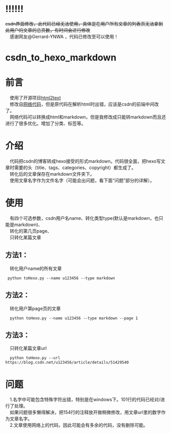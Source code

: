 # !!!!!! 
~~csdn界面修改，此代码已经无法使用，具体是在用户所有文章的列表页无法拿到此用户的文章的总页数，有时间会进行修改~~
<br/>&emsp;感谢网友@Gerrard-YNWA  ，代码已修改至可以使用！

# csdn_to_hexo_markdown

# 前言
&emsp;使用了开源项目[html2text](https://github.com/aaronsw/html2text)
<br/>&emsp;修改自[网络代码](https://github.com/gaocegege/csdn-blog-export)，但是原代码在解析html时出错，应该是csdn的前端中间改了。
<br/>&emsp;网络代码可以转换成html和markdown，但是我修改成只能转markdown而且还进行了很多优化。增加了分类、标签等。
  
# 介绍
&emsp;代码把csdn的博客转成hexo接受的形式markdown。代码很全面，把hexo写文章时需要的头（title、tags、categories、copyright）都生成了。
<br/>&emsp;转化后的文章保存在markdown文件夹下。
<br/>&emsp;使用文章名字作为文件名字（可能会出问题，看下面“问题”部分的详解）。
# 使用
&emsp;有四个可选参数，csdn用户名name、转化类型type(默认是markdown，也只能是markdown)、
<br/>&emsp;转化的第几页page、
<br/>&emsp;只转化某篇文章
## 方法1：
&emsp;转化用户name的所有文章
```
 python toHexo.py --name u123456 --type markdown
```
## 方法2：
&emsp;转化用户第page页的文章
```
  python toHexo.py --name u123456 --type markdown --page 1
```
## 方法3：
&emsp;只转化某篇文章url
```
  python toHexo.py --url https://blog.csdn.net/u123456/article/details/51429540
```
# 问题
&emsp;1.名字中可能包含特殊字符出错，特别是在windows下。101行的代码已经对/进行了处理。
<br/>&emsp;如果问题很多懒得解决，把154行的注释放开做稍微修改，用文章url里的数字作为文章名字。
<br/>&emsp;2.文章使用网络上的代码，因此可能会有多余的代码，没有删除可能。
